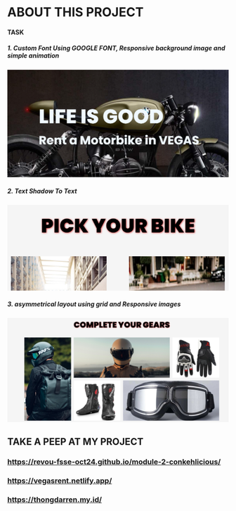 # ABOUT THIS PROJECT

#### TASK

##### 1. Custom Font Using GOOGLE FONT,  Responsive background image and simple animation

<p><img src="img/task01.png"/></p>

##### 2. Text Shadow To Text
<p><img src="img/task02.png"/></p>

##### 3.  asymmetrical layout using grid  and  Responsive images
<p><img src="img/task03.png"/></p>






## TAKE A PEEP AT MY PROJECT

### https://revou-fsse-oct24.github.io/module-2-conkehlicious/
### https://vegasrent.netlify.app/
### https://thongdarren.my.id/

